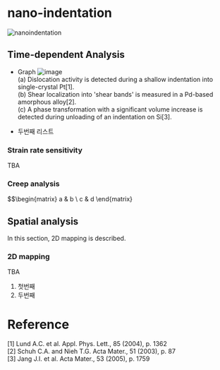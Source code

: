 # nano-indentation

![nanoindentation](https://lh6.googleusercontent.com/IqLJ2SiiVdaK6nKlUn8JCxMDKLgKzbBSFY8i9RJ0UEQdsiufEUsVYkJjJLJcXLx-lndmKx3cxKth-016L-MD2bHnf9vEBLoCeW7iNjgvOIn8OKgBXQP16IdxlwK-SSftPg=w1280)

## Time-dependent Analysis
* Graph
![image](https://user-images.githubusercontent.com/109510408/182060071-ef70b881-0c57-44b8-be4b-fa458f524dd4.png)  
(a) Dislocation activity is detected during a shallow indentation into single-crystal Pt[1].  
(b) Shear localization into 'shear bands' is measured in a Pd-based amorphous alloy[2].  
(c) A phase transformation with a significant volume increase is detected during unloading of an indentation on Si[3].  

* 두번째 리스트

### Strain rate sensitivity
TBA
### Creep analysis
$$\begin{matrix} a & b \\ c & d \end{matrix}

## Spatial analysis
In this section, 2D mapping is described.  
  
### 2D mapping
TBA

1. 첫번째
2. 두번째  

# Reference
[1] Lund A.C. et al. Appl. Phys. Lett., 85 (2004), p. 1362  
[2] Schuh C.A. and Nieh T.G. Acta Mater., 51 (2003), p. 87  
[3] Jang J.I. et al. Acta Mater., 53 (2005), p. 1759

